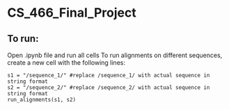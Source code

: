 # CS_466_Final_Project
## To run: 
Open .ipynb file and run all cells
To run alignments on different sequences, create a new cell with the following lines:

`s1 = "/sequence_1/" #replace /sequence_1/ with actual sequence in string format`\
`s2 = "/sequence_2/" #replace /sequence_2/ with actual sequence in string format`\
`run_alignments(s1, s2)`

